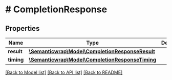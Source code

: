 # # CompletionResponse

## Properties

Name | Type | Description | Notes
------------ | ------------- | ------------- | -------------
**result** | [**\Semanticwrap\Model\CompletionResponseResult**](CompletionResponseResult.md) |  |
**timing** | [**\Semanticwrap\Model\CompletionResponseTiming**](CompletionResponseTiming.md) |  |

[[Back to Model list]](../../README.md#models) [[Back to API list]](../../README.md#endpoints) [[Back to README]](../../README.md)
